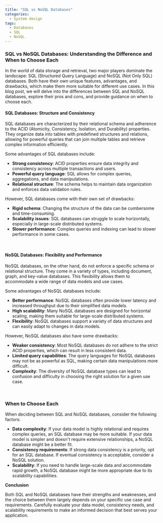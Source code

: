 ```yaml
---
title: "SQL vs NoSQL Databases"
categories:
  - System design
tags:
  - Databases
  - SQL
  - NoSQL
---
```


### SQL vs NoSQL Databases: Understanding the Difference and When to Choose Each

In the world of data storage and retrieval, two major players dominate the landscape: SQL (Structured Query Language)
and NoSQL (Not Only SQL) databases. Both have their own unique features, advantages, and drawbacks, which make them more
suitable for different use cases. In this blog post, we will delve into the differences between SQL and NoSQL databases,
explore their pros and cons, and provide guidance on when to choose each.

#### SQL Databases: Structure and Consistency

SQL databases are characterized by their relational schema and adherence to the ACID (Atomicity, Consistency, Isolation,
and Durability) properties. They organize data into tables with predefined structures and relations, allowing for
powerful queries that can join multiple tables and retrieve complex information efficiently.

Some advantages of SQL databases include:

* **Strong consistency**: ACID properties ensure data integrity and consistency across multiple transactions and users.
* **Powerful query language**: SQL allows for complex queries, aggregations, and data manipulations.
* **Relational structure**: The schema helps to maintain data organization and enforces data validation rules.

However, SQL databases come with their own set of drawbacks:

* **Rigid schema**: Changing the structure of the data can be cumbersome and time-consuming.
* **Scalability issues**: SQL databases can struggle to scale horizontally, especially in large-scale distributed
  systems.
* **Slower performance**: Complex queries and indexing can lead to slower performance in some cases.

<br>

#### NoSQL Databases: Flexibility and Performance

NoSQL databases, on the other hand, do not enforce a specific schema or relational structure. They come in a variety of
types, including document, graph, and key-value databases. This flexibility allows them to accommodate a wide range of
data models and use cases.

Some advantages of NoSQL databases include:

* **Better performance**: NoSQL databases often provide lower latency and increased throughput due to their simplified
  data models.
* **High scalability**: Many NoSQL databases are designed for horizontal scaling, making them suitable for large-scale
  distributed systems.
* **Flexibility**: NoSQL databases support a variety of data structures and can easily adapt to changes in data models.

However, NoSQL databases also have some drawbacks:

* **Weaker consistency**: Most NoSQL databases do not adhere to the strict ACID properties, which can result in less
  consistent data.
* **Limited query capabilities**: The query languages for NoSQL databases may not be as powerful as SQL, making certain
  data manipulations more difficult.
* **Complexity**: The diversity of NoSQL database types can lead to confusion and difficulty in choosing the right
  solution for a given use case.

<br>

### When to Choose Each

When deciding between SQL and NoSQL databases, consider the following factors:

* **Data complexity**: If your data model is highly relational and requires complex queries, an SQL database may be more
  suitable. If your data model is simpler and doesn't require extensive relationships, a NoSQL database might be a
  better
  fit.
* **Consistency requirements**: If strong data consistency is a priority, opt for an SQL database. If eventual
  consistency is
  acceptable, consider a NoSQL solution.
* **Scalability**: If you need to handle large-scale data and accommodate rapid growth, a NoSQL database might be more
  appropriate due to its scalability capabilities.


**Conclusion**

Both SQL and NoSQL databases have their strengths and weaknesses, and the choice between them largely depends on your
specific use case and requirements. Carefully evaluate your data model, consistency needs, and scalability requirements
to make an informed decision that best serves your application.